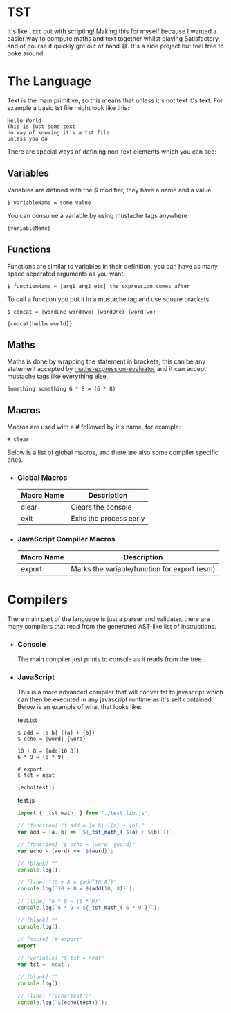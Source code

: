 # TST

It's like `.txt` but with scripting! Making this for myself because I wanted a easier way to compute maths and text together whilst playing Satisfactory, and of course it quickly got out of hand 😅. It's a side project but feel free to poke around

# The Language

Text is the main primitive, so this means that unless it's not text it's text. For example a basic tst file might look like this:

```
Hello World
This is just some text
no way of knowing it's a tst file
unless you do
```

There are special ways of defining non-text elements which you can see:

## Variables

Variables are defined with the $ modifier, they have a name and a value.

```
$ variableName = some value
```

You can consume a variable by using mustache tags anywhere

```
{variableName}
```

## Functions

Functions are similar to variables in their definition, you can have as many space seperated arguments as you want.

```
$ functionName = |arg1 arg2 etc| the expression comes after
```

To call a function you put it in a mustache tag and use square brackets

```
$ concat = |wordOne wordTwo| {wordOne} {wordTwo}

{concat[hello world]}
```

## Maths

Maths is done by wrapping the statement in brackets, this can be any statement accepted by [maths-expression-evaluator](https://github.com/bugwheels94/math-expression-evaluator) and it can accept mustache tags like everything else.

```
Something something 6 * 8 = (6 * 8)
```

## Macros

Macros are used with a # followed by it's name, for example:

```
# clear
```

Below is a list of global macros, and there are also some compiler specific ones.

- ### Global Macros

    | Macro Name | Description             |
    |------------|-------------------------|
    | clear      | Clears the console      |
    | exit       | Exits the process early |

- ### JavaScript Compiler Macros

    | Macro Name | Description                                  |
    |------------|----------------------------------------------|
    | export     | Marks the variable/function for export (esm) |

# Compilers

There main part of the language is just a parser and validater, there are many compilers that read from the generated AST-like list of instructions.

- ### Console

    The main compiler just prints to console as it reads from the tree.

- ### JavaScript

    This is a more advanced compiler that will conver tst to javascript which can then be executed in any javascript runtime as it's self contained. Below is an example of what that looks like:

    test.tst
    ```
    $ add = |a b| ({a} + {b})
    $ echo = |word| {word}

    10 + 8 = {add[10 8]}
    6 * 9 = (6 * 9)

    # export
    $ tst = neat

    {echo[test]}
    ```

    test.js
    ```js
    import { _tst_math_ } from './test.lib.js';

    // [function] "$ add = |a b| ({a} + {b})"
    var add = (a, b) => `${_tst_math_(`${a} + ${b}`)}`;

    // [function] "$ echo = |word| {word}"
    var echo = (word) => `${word}`;

    // [blank] ""
    console.log();

    // [line] "10 + 8 = {add[10 8]}"
    console.log(`10 + 8 = ${add(10, 8)}`);

    // [line] "6 * 9 = (6 * 9)"
    console.log(`6 * 9 = ${_tst_math_(`6 * 9`)}`);

    // [blank] ""
    console.log();

    // [macro] "# export"
    export

    // [variable] "$ tst = neat"
    var tst = `neat`;

    // [blank] ""
    console.log();

    // [line] "{echo[test]}"
    console.log(`${echo(test)}`);
    ```
